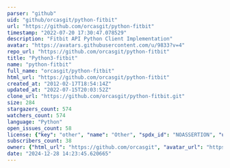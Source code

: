 ```yaml
---
parser: "github"
uid: "github/orcasgit/python-fitbit"
url: "https://github.com/orcasgit/python-fitbit"
timestamp: "2022-07-20 17:30:47.078529"
description: "Fitbit API Python Client Implementation"
avatar: "https://avatars.githubusercontent.com/u/9833?v=4"
repo_url: "https://github.com/orcasgit/python-fitbit"
title: "Python3-fitbit"
name: "python-fitbit"
full_name: "orcasgit/python-fitbit"
html_url: "https://github.com/orcasgit/python-fitbit"
created_at: "2012-02-17T18:54:14Z"
updated_at: "2022-07-15T20:03:52Z"
clone_url: "https://github.com/orcasgit/python-fitbit.git"
size: 284
stargazers_count: 574
watchers_count: 574
language: "Python"
open_issues_count: 58
license: {"key": "other", "name": "Other", "spdx_id": "NOASSERTION", "url": null, "node_id": "MDc6TGljZW5zZTA="}
subscribers_count: 38
owner: {"html_url": "https://github.com/orcasgit", "avatar_url": "https://avatars.githubusercontent.com/u/9833?v=4", "login": "orcasgit", "type": "Organization"}
date: "2024-12-28 14:23:45.620665"
---
```

